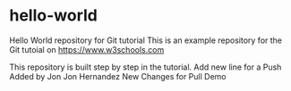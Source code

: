 # hello-world
Hello World repository for Git tutorial
This is an example repository for the Git tutoial on https://www.w3schools.com

This repository is built step by step in the tutorial.
Add new line for a Push
Added by Jon Jon Hernandez
New Changes for Pull Demo
